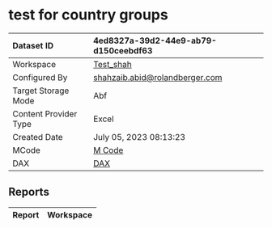 



# test for country groups

|Dataset ID|4ed8327a-39d2-44e9-ab79-d150ceebdf63|
| :--- | :--- |
|Workspace|[Test_shah](../Workspaces/Test_shah.md)|
|Configured By|shahzaib.abid@rolandberger.com|
|Target Storage Mode|Abf|
|Content Provider Type|Excel|
|Created Date|July 05, 2023 08:13:23|
|MCode|[M Code](./test-for-country-groups/mcode.md)|
|DAX|[DAX](./test-for-country-groups/dax.md)|

## Reports

|Report|Workspace|
| :--- | :--- |

